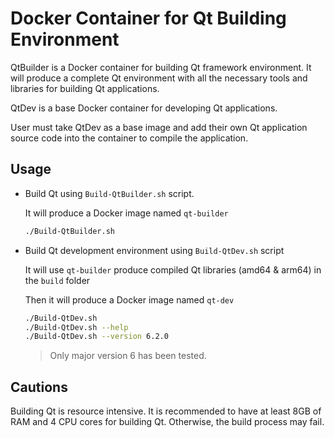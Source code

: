 

# Docker Container for Qt Building Environment

QtBuilder is a Docker container for building Qt framework environment. It will produce a complete Qt environment with all the necessary tools and libraries for building Qt applications.

QtDev is a base Docker container for developing Qt applications.

User must take QtDev as a base image and add their own Qt application source code into the container to compile the application.



## Usage

- Build Qt using `Build-QtBuilder.sh` script.
  
	It will produce a Docker image named `qt-builder`

	```bash
	./Build-QtBuilder.sh
	```

- Build Qt development environment using `Build-QtDev.sh` script

	It will use `qt-builder` produce compiled Qt libraries (amd64 & arm64) in the `build` folder

	Then it will produce a Docker image named `qt-dev`

	```bash
	./Build-QtDev.sh
	./Build-QtDev.sh --help
	./Build-QtDev.sh --version 6.2.0
	```
	> Only major version 6 has been tested.


## Cautions

Building Qt is resource intensive. It is recommended to have at least 8GB of RAM and 4 CPU cores for building Qt. Otherwise, the build process may fail.
